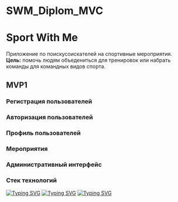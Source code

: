 # SWM_Diplom_MVC
<h1>Sport With Me</h1>
Приложение по поискусоискателей на спортивные мероприятия.<br>
<b>Цель:</b> помочь людям объедениться для тренировок или набрать команды для командных видов спорта. 

<h2>MVP1</h2>
<h3>Регистрация пользователей</h3>
  <h4></h4>
  <h4></h4>
  <h4></h4>
  <h4></h4>
  <h4></h4>
  <h4></h4>
  <h4></h4>
<h3>Авторизация пользователей</h3>
<h3>Профиль пользователей</h3>
<h3>Мероприятия</h3>
<h3>Административный интерфейс</h3>

<h3>Стек технологий</h3>

[![Typing SVG](https://readme-typing-svg.herokuapp.com?color=%2336BCF7&lines=Spring/Springboot+Security+Thymeleaf)](https://git.io/typing-svg)
[![Typing SVG](https://readme-typing-svg.herokuapp.com?color=%2336BCF7&lines=Bootstrap+PostgreSQL+Hibernate)](https://git.io/typing-svg)
[![Typing SVG](https://readme-typing-svg.herokuapp.com?color=%2336BCF7&lines=HTML/CSS/JS+Lombok+Maven)](https://git.io/typing-svg)
